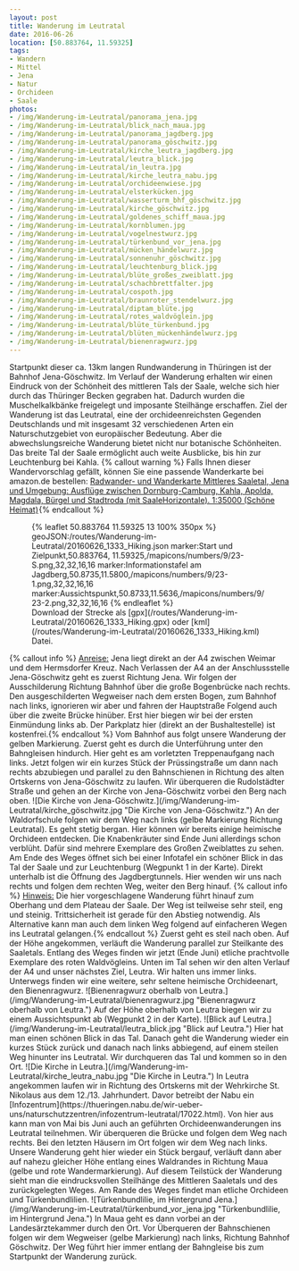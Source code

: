 ```yaml
---
layout: post
title: Wanderung im Leutratal
date: 2016-06-26
location: [50.883764, 11.59325]
tags:
- Wandern
- Mittel
- Jena
- Natur
- Orchideen
- Saale
photos:
- /img/Wanderung-im-Leutratal/panorama_jena.jpg
- /img/Wanderung-im-Leutratal/blick_nach_maua.jpg
- /img/Wanderung-im-Leutratal/panorama_jagdberg.jpg
- /img/Wanderung-im-Leutratal/panorama_göschwitz.jpg
- /img/Wanderung-im-Leutratal/kirche_leutra_jagdberg.jpg
- /img/Wanderung-im-Leutratal/leutra_blick.jpg
- /img/Wanderung-im-Leutratal/in_leutra.jpg
- /img/Wanderung-im-Leutratal/kirche_leutra_nabu.jpg
- /img/Wanderung-im-Leutratal/orchideenwiese.jpg
- /img/Wanderung-im-Leutratal/elsterkücken.jpg
- /img/Wanderung-im-Leutratal/wasserturm_bhf_göschwitz.jpg
- /img/Wanderung-im-Leutratal/kirche_göschwitz.jpg
- /img/Wanderung-im-Leutratal/goldenes_schiff_maua.jpg
- /img/Wanderung-im-Leutratal/kornblumen.jpg
- /img/Wanderung-im-Leutratal/vogelnestwurz.jpg
- /img/Wanderung-im-Leutratal/türkenbund_vor_jena.jpg
- /img/Wanderung-im-Leutratal/mücken_händelwurz.jpg
- /img/Wanderung-im-Leutratal/sonnenuhr_göschwitz.jpg
- /img/Wanderung-im-Leutratal/leuchtenburg_blick.jpg
- /img/Wanderung-im-Leutratal/blüte_großes_zweiblatt.jpg
- /img/Wanderung-im-Leutratal/schachbrettfalter.jpg
- /img/Wanderung-im-Leutratal/cospoth.jpg
- /img/Wanderung-im-Leutratal/braunroter_stendelwurz.jpg
- /img/Wanderung-im-Leutratal/diptam_blüte.jpg
- /img/Wanderung-im-Leutratal/rotes_waldvöglein.jpg
- /img/Wanderung-im-Leutratal/blüte_türkenbund.jpg
- /img/Wanderung-im-Leutratal/blüten_mückenhändelwurz.jpg
- /img/Wanderung-im-Leutratal/bienenragwurz.jpg
---
```

Startpunkt dieser ca. 13km langen Rundwanderung in Thüringen ist der Bahnhof Jena-Göschwitz. Im Verlauf der Wanderung erhalten wir einen Eindruck von der Schönheit des mittleren Tals der Saale, welche sich hier durch das Thüringer Becken gegraben hat. Dadurch wurden die Muschelkalkbänke freigelegt und imposante Steilhänge erschaffen. Ziel der Wanderung ist das Leutratal, eine der orchideenreichsten Gegenden Deutschlands und mit insgesamt 32 verschiedenen Arten ein Naturschutzgebiet von europäischer Bedeutung. Aber die abwechslungsreiche Wanderung bietet nicht nur botanische Schönheiten. Das breite Tal der Saale ermöglicht auch weite Ausblicke, bis hin zur Leuchtenburg bei Kahla.
{% callout warning %}
Falls Ihnen dieser Wandervorschlag gefällt, können Sie eine passende Wanderkarte bei amazon.de bestellen:
<a rel="nofollow" href="https://www.amazon.de/Radwander--Wanderkarte-Mittleres-Saaletal-Umgebung/dp/3895910988/ref=as_li_ss_tl?ie=UTF8&qid=1467123538&sr=8-1&keywords=Wanderkarte+Jena&linkCode=ll1&tag=thueringergip-21&linkId=0abeccb38575fb28cf2315fd81bdcf70
">Radwander- und Wanderkarte Mittleres Saaletal, Jena und Umgebung: Ausflüge zwischen Dornburg-Camburg, Kahla, Apolda, Magdala, Bürgel und Stadtroda (mit SaaleHorizontale). 1:35000 (Schöne Heimat)</a><img src="http://ir-de.amazon-adsystem.com/e/ir?t=thueringergip-21&l=as2&o=3&a=3895910988" width="1" height="1" border="0" alt="" style="border:none !important; margin:0px !important;" />{% endcallout %}
<figure>
{% leaflet 50.883764 11.59325 13 100% 350px %}
geoJSON:/routes/Wanderung-im-Leutratal/20160626_1333_Hiking.json
marker:Start und Zielpunkt,50.883764, 11.59325,/mapicons/numbers/9/23-S.png,32,32,16,16
marker:Informationstafel am Jagdberg,50.8735,11.5800,/mapicons/numbers/9/23-1.png,32,32,16,16
marker:Aussichtspunkt,50.8733,11.5636,/mapicons/numbers/9/23-2.png,32,32,16,16
{% endleaflet %}
<figcaption>Download der Strecke als [gpx](/routes/Wanderung-im-Leutratal/20160626_1333_Hiking.gpx) oder [kml](/routes/Wanderung-im-Leutratal/20160626_1333_Hiking.kml) Datei.</figcaption></figure>
<!-- more -->{% callout info %}
<u>Anreise:</u> Jena liegt direkt an der A4 zwischen Weimar und dem Hermsdorfer Kreuz. Nach Verlassen der A4 an der Anschlussstelle Jena-Göschwitz geht es zuerst Richtung Jena. Wir folgen der Ausschilderung Richtung Bahnhof über die große Bogenbrücke nach rechts. Den ausgeschilderten Wegweiser nach dem ersten Bogen, zum Bahnhof nach links, ignorieren wir aber und fahren der Hauptstraße Folgend auch über die zweite Brücke hinüber. Erst hier biegen wir bei der ersten Einmündung links ab. Der Parkplatz hier (direkt an der Bushaltestelle) ist kostenfrei.{% endcallout %}
Vom Bahnhof aus folgt unsere Wanderung der gelben Markierung. Zuerst geht es durch die Unterführung unter den Bahngleisen hindurch. Hier geht es am vorletzten Treppenaufgang nach links. Jetzt folgen wir ein kurzes Stück der Prüssingstraße um dann nach rechts abzubiegen und parallel zu den Bahnschienen in Richtung des alten Ortskerns von Jena-Göschwitz zu laufen. Wir überqueren die Rudolstädter Straße und gehen an der Kirche von Jena-Göschwitz vorbei den Berg nach oben.
![Die Kirche von Jena-Göschwitz.](/img/Wanderung-im-Leutratal/kirche_göschwitz.jpg "Die Kirche von Jena-Göschwitz.")
An der Waldorfschule folgen wir dem Weg nach links (gelbe Markierung Richtung Leutratal). Es geht stetig bergan. Hier können wir bereits einige heimische Orchideen entdecken. Die Knabenkräuter sind Ende Juni allerdings schon verblüht. Dafür sind mehrere Exemplare des Großen Zweiblattes zu sehen. Am Ende des Weges öffnet sich bei einer Infotafel ein schöner Blick in das Tal der Saale und zur Leuchtenburg (Wegpunkt 1 in der Karte). Direkt unterhalb ist die Öffnung des Jagdbergtunnels. Hier wenden wir uns nach rechts und folgen dem rechten Weg, weiter den Berg hinauf.
{% callout info %}
<u>Hinweis:</u> Die hier vorgeschlagene Wanderung führt hinauf zum Oberhang und dem Plateau der Saale. Der Weg ist teilweise sehr steil, eng und steinig. Trittsicherheit ist gerade für den Abstieg notwendig. Als Alternative kann man auch dem linken Weg folgend auf einfacheren Wegen ins Leutratal gelangen.{% endcallout %}
Zuerst geht es steil nach oben. Auf der Höhe angekommen, verläuft die Wanderung parallel zur Steilkante des Saaletals. Entlang des Weges finden wir jetzt (Ende Juni) etliche prachtvolle Exemplare des roten Waldvögleins. Unten im Tal sehen wir den alten Verlauf der A4 und  unser nächstes Ziel, Leutra. Wir halten uns immer links. Unterwegs finden wir eine weitere, sehr seltene heimische Orchideenart, den Bienenragwurz.
![Bienenragwurz oberhalb von Leutra.](/img/Wanderung-im-Leutratal/bienenragwurz.jpg "Bienenragwurz oberhalb von Leutra.")
Auf der Höhe oberhalb von Leutra biegen wir zu einem Aussichtspunkt ab (Wegpunkt 2 in der Karte).
![Blick auf Leutra.](/img/Wanderung-im-Leutratal/leutra_blick.jpg "Blick auf Leutra.")
Hier hat man einen schönen Blick in das Tal. Danach geht die Wanderung wieder ein kurzes Stück zurück und danach nach links abbiegend, auf einem steilen Weg hinunter ins Leutratal. Wir durchqueren das Tal und kommen so in den Ort.
![Die Kirche in Leutra.](/img/Wanderung-im-Leutratal/kirche_leutra_nabu.jpg "Die Kirche in Leutra.")
In Leutra angekommen laufen wir in Richtung des Ortskerns mit der Wehrkirche St. Nikolaus aus dem 12./13. Jahrhundert. Davor betreibt der Nabu ein [Infozentrum](https://thueringen.nabu.de/wir-ueber-uns/naturschutzzentren/infozentrum-leutratal/17022.html). Von hier aus kann man von Mai bis Juni auch an geführten Orchideenwanderungen ins Leutratal teilnehmen.
Wir überqueren die Brücke und folgen dem Weg nach rechts. Bei den letzten Häusern im Ort folgen wir dem Weg nach links. Unsere Wanderung geht hier wieder ein Stück bergauf, verläuft dann aber auf nahezu gleicher Höhe entlang eines Waldrandes in Richtung Maua (gelbe und rote Wandermarkierung). Auf diesem Teilstück der Wanderung sieht man die eindrucksvollen Steilhänge des Mittleren Saaletals und des zurückgelegten Weges. Am Rande des Weges findet man etliche Orchideen und Türkenbundlilien.
![Türkenbundlilie, im Hintergrund Jena.](/img/Wanderung-im-Leutratal/türkenbund_vor_jena.jpg "Türkenbundlilie, im Hintergrund Jena.")
In Maua geht es dann vorbei an der Landesärztekammer durch den Ort. Vor Überqueren der Bahnschienen folgen wir dem Wegweiser (gelbe Markierung) nach links, Richtung Bahnhof Göschwitz. Der Weg führt hier immer entlang der Bahngleise bis zum Startpunkt der Wanderung zurück.
